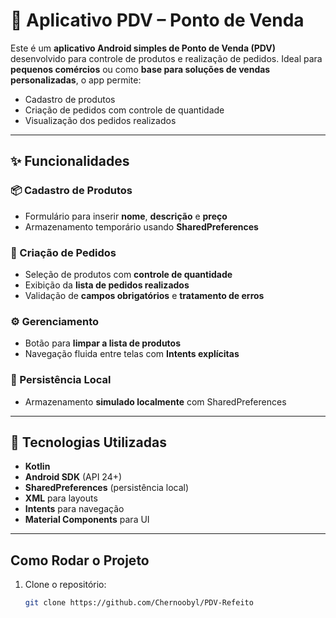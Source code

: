 # 🧾 Aplicativo PDV – Ponto de Venda

Este é um **aplicativo Android simples de Ponto de Venda (PDV)** desenvolvido para controle de produtos e realização de pedidos. Ideal para **pequenos comércios** ou como **base para soluções de vendas personalizadas**, o app permite:

- Cadastro de produtos
- Criação de pedidos com controle de quantidade
- Visualização dos pedidos realizados

---

## ✨ Funcionalidades

### 📦 Cadastro de Produtos
- Formulário para inserir **nome**, **descrição** e **preço**
- Armazenamento temporário usando **SharedPreferences**

### 🛒 Criação de Pedidos
- Seleção de produtos com **controle de quantidade**
- Exibição da **lista de pedidos realizados**
- Validação de **campos obrigatórios** e **tratamento de erros**

### ⚙️ Gerenciamento
- Botão para **limpar a lista de produtos**
- Navegação fluida entre telas com **Intents explícitas**

### 💾 Persistência Local
- Armazenamento **simulado localmente** com SharedPreferences

---

## 🧰 Tecnologias Utilizadas

- **Kotlin**
- **Android SDK** (API 24+)
- **SharedPreferences** (persistência local)
- **XML** para layouts
- **Intents** para navegação
- **Material Components** para UI

---

## Como Rodar o Projeto

1. Clone o repositório:
   ```bash
   git clone https://github.com/Chernoobyl/PDV-Refeito
